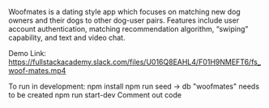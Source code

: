 Woofmates is a dating style app which focuses on matching new dog owners and their dogs to other dog-user pairs. Features include user account authentication, matching recommendation algorithm, “swiping” capability, and text and video chat.

Demo Link: https://fullstackacademy.slack.com/files/U016Q8EAHL4/F01H9NMEFT6/fs_woof-mates.mp4

To run in development:
npm install
npm run seed -> db "woofmates" needs to be created
npm run start-dev
Comment out code 